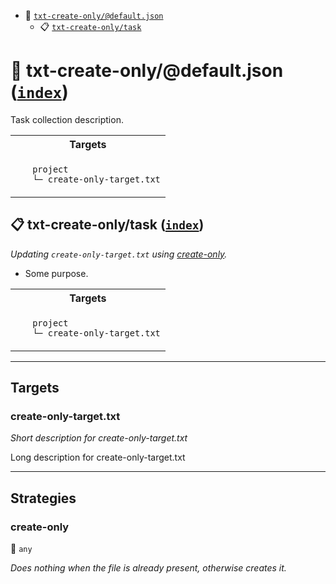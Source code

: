 - <a name="mock-plugin-task-idx-ref-txt-create-onlydefaultjson">:open_file_folder:</a> <a href="#mock-plugin-task-ref-txt-create-onlydefaultjson">`txt-create-only/@default.json`</a>
  - <a name="mock-plugin-task-idx-ref-txt-create-onlytask">:clipboard:</a> <a href="#mock-plugin-task-ref-txt-create-onlytask">`txt-create-only/task`</a>

# :open_file_folder: <a name="mock-plugin-task-ref-txt-create-onlydefaultjson">txt-create-only/@default.json</a> (<a href="#mock-plugin-task-idx-ref-txt-create-onlydefaultjson">`index`</a>)

Task collection description.

<table>
  <tbody>
    <tr>
      <th>Targets</th>
    </tr>
    <tr>
      <td align="left" valign="top">
        <ul>
<code>project</code><br/>
<code>└─&nbsp;<a&nbsp;name="mock-plugin-target-ref-create-only-targettxt">create-only-target.txt</a></code><br/>
        </ul>
      </td>
    </tr>
  </tbody>
</table>

## :clipboard: <a name="mock-plugin-task-ref-txt-create-onlytask">txt-create-only/task</a> (<a href="#mock-plugin-task-idx-ref-txt-create-onlytask">`index`</a>)

_Updating `create-only-target.txt` using <a href="#mock-plugin-strat-ref-create-only">create-only</a>._

- Some purpose.

<table>
  <tbody>
    <tr>
      <th>Targets</th>
    </tr>
    <tr>
      <td align="left" valign="top">
        <ul>
<code>project</code><br/>
<code>└─&nbsp;<a&nbsp;name="mock-plugin-target-ref-create-only-targettxt">create-only-target.txt</a></code><br/>
        </ul>
      </td>
    </tr>
  </tbody>
</table>

------

## Targets

### <a name="mock-plugin-target-ref-create-only-targettxt">create-only-target.txt</a>  

*Short description for create-only-target.txt*

Long description for create-only-target.txt

------

## Strategies

### <a name="mock-plugin-strat-ref-create-only">create-only</a>  

:small_blue_diamond: `any`

*Does nothing when the file is already present, otherwise creates it.*

